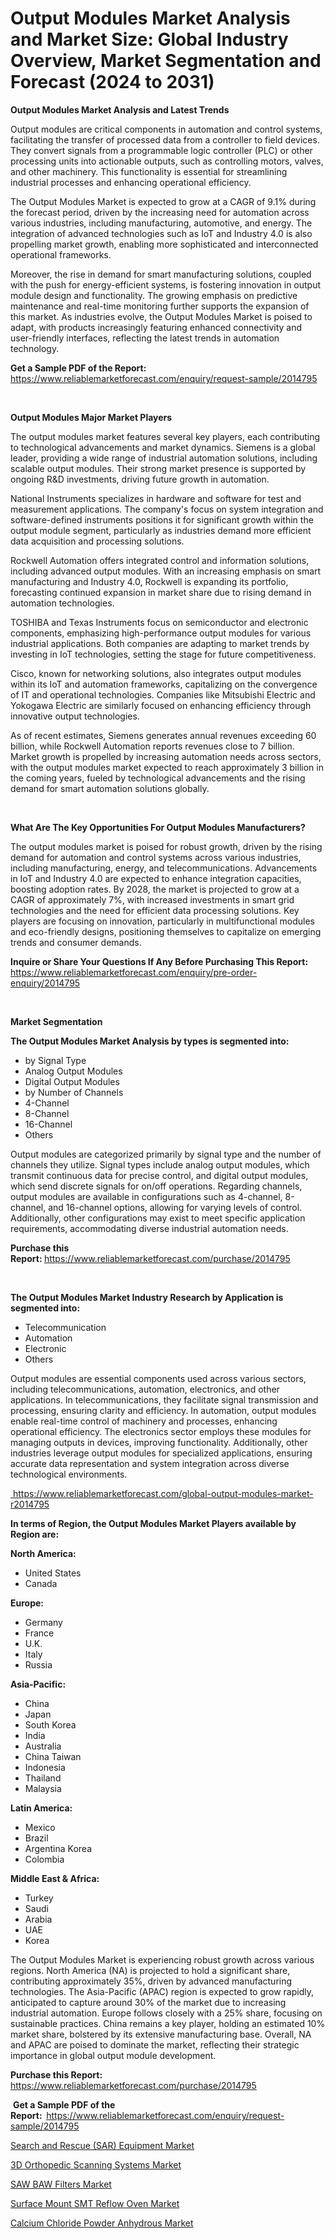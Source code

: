 <p><h1>Output Modules Market Analysis and Market Size: Global Industry Overview, Market Segmentation and Forecast (2024 to 2031)</h1></p><p><strong>Output Modules Market Analysis and Latest Trends</strong></p>
<p><p>Output modules are critical components in automation and control systems, facilitating the transfer of processed data from a controller to field devices. They convert signals from a programmable logic controller (PLC) or other processing units into actionable outputs, such as controlling motors, valves, and other machinery. This functionality is essential for streamlining industrial processes and enhancing operational efficiency.</p><p>The Output Modules Market is expected to grow at a CAGR of 9.1% during the forecast period, driven by the increasing need for automation across various industries, including manufacturing, automotive, and energy. The integration of advanced technologies such as IoT and Industry 4.0 is also propelling market growth, enabling more sophisticated and interconnected operational frameworks. </p><p>Moreover, the rise in demand for smart manufacturing solutions, coupled with the push for energy-efficient systems, is fostering innovation in output module design and functionality. The growing emphasis on predictive maintenance and real-time monitoring further supports the expansion of this market. As industries evolve, the Output Modules Market is poised to adapt, with products increasingly featuring enhanced connectivity and user-friendly interfaces, reflecting the latest trends in automation technology.</p></p>
<p><strong>Get a Sample PDF of the Report:&nbsp;</strong> <a href="https://www.reliablemarketforecast.com/enquiry/request-sample/2014795?utm_campaign=1170&utm_medium=2&utm_source=Github&utm_content=ia&utm_term=26102024&utm_id=output-modules">https://www.reliablemarketforecast.com/enquiry/request-sample/2014795</a></p>
<p>&nbsp;</p>
<p><strong>Output Modules Major Market Players</strong></p>
<p><p>The output modules market features several key players, each contributing to technological advancements and market dynamics. Siemens is a global leader, providing a wide range of industrial automation solutions, including scalable output modules. Their strong market presence is supported by ongoing R&D investments, driving future growth in automation.</p><p>National Instruments specializes in hardware and software for test and measurement applications. The company's focus on system integration and software-defined instruments positions it for significant growth within the output module segment, particularly as industries demand more efficient data acquisition and processing solutions.</p><p>Rockwell Automation offers integrated control and information solutions, including advanced output modules. With an increasing emphasis on smart manufacturing and Industry 4.0, Rockwell is expanding its portfolio, forecasting continued expansion in market share due to rising demand in automation technologies.</p><p>TOSHIBA and Texas Instruments focus on semiconductor and electronic components, emphasizing high-performance output modules for various industrial applications. Both companies are adapting to market trends by investing in IoT technologies, setting the stage for future competitiveness.</p><p>Cisco, known for networking solutions, also integrates output modules within its IoT and automation frameworks, capitalizing on the convergence of IT and operational technologies. Companies like Mitsubishi Electric and Yokogawa Electric are similarly focused on enhancing efficiency through innovative output technologies.</p><p>As of recent estimates, Siemens generates annual revenues exceeding 60 billion, while Rockwell Automation reports revenues close to 7 billion. Market growth is propelled by increasing automation needs across sectors, with the output modules market expected to reach approximately 3 billion in the coming years, fueled by technological advancements and the rising demand for smart automation solutions globally.</p></p>
<p>&nbsp;</p>
<p><strong>What Are The Key Opportunities For Output Modules Manufacturers?</strong></p>
<p><p>The output modules market is poised for robust growth, driven by the rising demand for automation and control systems across various industries, including manufacturing, energy, and telecommunications. Advancements in IoT and Industry 4.0 are expected to enhance integration capacities, boosting adoption rates. By 2028, the market is projected to grow at a CAGR of approximately 7%, with increased investments in smart grid technologies and the need for efficient data processing solutions. Key players are focusing on innovation, particularly in multifunctional modules and eco-friendly designs, positioning themselves to capitalize on emerging trends and consumer demands.</p></p>
<p><strong>Inquire or Share Your Questions If Any Before Purchasing This Report:</strong> <a href="https://www.reliablemarketforecast.com/enquiry/pre-order-enquiry/2014795?utm_campaign=1170&utm_medium=2&utm_source=Github&utm_content=ia&utm_term=26102024&utm_id=output-modules">https://www.reliablemarketforecast.com/enquiry/pre-order-enquiry/2014795</a></p>
<p>&nbsp;</p>
<p><strong>Market Segmentation</strong></p>
<p><strong>The Output Modules Market Analysis by types is segmented into:</strong></p>
<p><ul><li>by Signal Type</li><li>Analog Output Modules</li><li>Digital Output Modules</li><li>by Number of Channels</li><li>4-Channel</li><li>8-Channel</li><li>16-Channel</li><li>Others</li></ul></p>
<p><p>Output modules are categorized primarily by signal type and the number of channels they utilize. Signal types include analog output modules, which transmit continuous data for precise control, and digital output modules, which send discrete signals for on/off operations. Regarding channels, output modules are available in configurations such as 4-channel, 8-channel, and 16-channel options, allowing for varying levels of control. Additionally, other configurations may exist to meet specific application requirements, accommodating diverse industrial automation needs.</p></p>
<p><strong>Purchase this Report:&nbsp;</strong><a href="https://www.reliablemarketforecast.com/purchase/2014795?utm_campaign=1170&utm_medium=2&utm_source=Github&utm_content=ia&utm_term=26102024&utm_id=output-modules">https://www.reliablemarketforecast.com/purchase/2014795</a></p>
<p>&nbsp;</p>
<p><strong>The Output Modules Market Industry Research by Application is segmented into:</strong></p>
<p><ul><li>Telecommunication</li><li>Automation</li><li>Electronic</li><li>Others</li></ul></p>
<p><p>Output modules are essential components used across various sectors, including telecommunications, automation, electronics, and other applications. In telecommunications, they facilitate signal transmission and processing, ensuring clarity and efficiency. In automation, output modules enable real-time control of machinery and processes, enhancing operational efficiency. The electronics sector employs these modules for managing outputs in devices, improving functionality. Additionally, other industries leverage output modules for specialized applications, ensuring accurate data representation and system integration across diverse technological environments.</p></p>
<p><a href="https://www.reliablemarketforecast.com/global-output-modules-market-r2014795?utm_campaign=1170&utm_medium=2&utm_source=Github&utm_content=ia&utm_term=26102024&utm_id=output-modules">&nbsp;https://www.reliablemarketforecast.com/global-output-modules-market-r2014795</a></p>
<p><strong>In terms of Region, the Output Modules Market Players available by Region are:</strong></p>
<p>
    <p> <strong> North America: </strong>
        <ul>
            <li>United States</li>
            <li>Canada</li>
        </ul>
        </p> 
    <p> <strong> Europe: </strong>
        <ul>
            <li>Germany</li>
            <li>France</li>
            <li>U.K.</li>
            <li>Italy</li>
            <li>Russia</li>
        </ul>
        </p> 
    <p> <strong> Asia-Pacific: </strong>
        <ul>
            <li>China</li>
            <li>Japan</li>
            <li>South Korea</li>
            <li>India</li>
            <li>Australia</li>
            <li>China Taiwan</li>
            <li>Indonesia</li>
            <li>Thailand</li>
            <li>Malaysia</li>
        </ul>
        </p> 
    <p> <strong> Latin America: </strong>
        <ul>
            <li>Mexico</li>
            <li>Brazil</li>
            <li>Argentina Korea</li>
            <li>Colombia</li>
        </ul>
        </p> 
    <p> <strong> Middle East & Africa: </strong>
        <ul>
            <li>Turkey</li>
            <li>Saudi</li>
            <li>Arabia</li>
            <li>UAE</li>
            <li>Korea</li>
        </ul>
    </p>
    </p>
<p><p>The Output Modules Market is experiencing robust growth across various regions. North America (NA) is projected to hold a significant share, contributing approximately 35%, driven by advanced manufacturing technologies. The Asia-Pacific (APAC) region is expected to grow rapidly, anticipated to capture around 30% of the market due to increasing industrial automation. Europe follows closely with a 25% share, focusing on sustainable practices. China remains a key player, holding an estimated 10% market share, bolstered by its extensive manufacturing base. Overall, NA and APAC are poised to dominate the market, reflecting their strategic importance in global output module development.</p></p>
<p><strong>Purchase this Report: </strong><a href="https://www.reliablemarketforecast.com/purchase/2014795?utm_campaign=1170&utm_medium=2&utm_source=Github&utm_content=ia&utm_term=26102024&utm_id=output-modules">https://www.reliablemarketforecast.com/purchase/2014795</a></p>
<p>&nbsp;<strong>Get a Sample PDF of the Report:&nbsp;&nbsp;</strong><a href="https://www.reliablemarketforecast.com/enquiry/request-sample/2014795?utm_campaign=1170&utm_medium=2&utm_source=Github&utm_content=ia&utm_term=26102024&utm_id=output-modules">https://www.reliablemarketforecast.com/enquiry/request-sample/2014795</a></p>
<p><strong></strong></p>
<p><p><a href="https://issuu.com/reportprime-2/docs/search-and-rescue-sar-equipment-mar_40663f8dc44020?utm_campaign=1170&utm_medium=2&utm_source=Github&utm_content=ia&utm_term=26102024&utm_id=output-modules">Search and Rescue (SAR) Equipment Market</a></p><p><a href="https://issuu.com/reportprime-2/docs/3d-orthopedic-scanning-systems-mark_76854ff5f2e2c6?utm_campaign=1170&utm_medium=2&utm_source=Github&utm_content=ia&utm_term=26102024&utm_id=output-modules">3D Orthopedic Scanning Systems Market</a></p><p><a href="https://github.com/shanicesca7t/Market-Research-Report-List-1/blob/main/saw-baw-filters-market.md?utm_campaign=1170&utm_medium=2&utm_source=Github&utm_content=ia&utm_term=26102024&utm_id=output-modules">SAW BAW Filters Market</a></p><p><a href="https://github.com/wwwkeltoum/Market-Research-Report-List-5/blob/main/surface-mount-smt-reflow-oven-market.md?utm_campaign=1170&utm_medium=2&utm_source=Github&utm_content=ia&utm_term=26102024&utm_id=output-modules">Surface Mount SMT Reflow Oven Market</a></p><p><a href="https://www.linkedin.com/pulse/comprehensive-calcium-chloride-powder-anhydrous-market-gppme?utm_campaign=1170&utm_medium=2&utm_source=Github&utm_content=ia&utm_term=26102024&utm_id=output-modules">Calcium Chloride Powder Anhydrous Market</a></p></p>